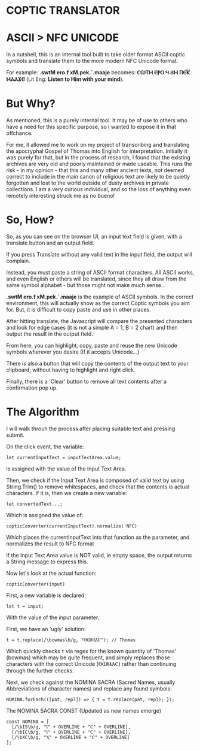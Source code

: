 # COPTIC TRANSLATOR
# ASCII > NFC UNICODE

In a nutshell, this is an internal tool built to take older format ASCII coptic symbols and translate them to the more modern NFC Unicode format.

For example: **.swtM ero.f xM.pek.`.maaje** becomes: **ⲤⲰⲦⲘ ⲈⲢⲞ Ϥ ϨⲘ ⲠⲈⲔ̅ ⲘⲀⲀϪⲈ** (Lit Eng: **Listen to Him with your mind**).

# But Why?

As mentioned, this is a purely internal tool. It may be of use to others who have a need for this specific purpose, so I wanted to expose it in that offchance.

For me, it allowed me to work on my project of transcribing and translating the apocryphal Gospel of Thomas into English for interpretation. Initially it was purely for that, but in the process of research, I found that the existing archives are very old and poorly maintained or made useable. This runs the risk - in my opinion - that this and many other ancient texts, not deemed correct to include in the main canon of religious text are likely to be quietly forgotten and lost to the world outside of dusty archives in private collections. I am a very curious individual, and so the loss of anything even remotely interesting struck me as no bueno!

# So, How?

So, as you can see on the browser UI, an input text field is given, with a translate button and an output field.

If you press Translate without any valid text in the input field, the output will complain.

Instead, you must paste a string of ASCII format characters. All ASCII works, and even English or others will be translated, since they all draw from the same symbol alphabet - but those might not make much sense...

**.swtM ero.f xM.pek.`.maaje** is the example of ASCII symbols. In the correct environment, this will actually show as the correct Coptic symbols you aim for. But, it is difficult to copy paste and use in other places.

After hitting translate, the Javascript will compare the presented characters and look for edge cases (it is not a simple A = 1, B = 2 chart) and then output the result in the output field.

From here, you can highlight, copy, paste and reuse the new Unicode symbols wherever you desire (If it accepts Unicode...)

There is also a button that will copy the contents of the output text to your clipboard, without having to highlight and right click.

Finally, there is a 'Clear' button to remove all text contents after a confirmation pop up.

# The Algorithm

I will walk throuh the process after placing suitable text and pressing submit.

On the click event, the variable:

 ```let currentInputText = inputTextArea.value;```

is assigned with the value of the Input Text Area.

Then, we check if the Input Text Area is composed of valid text by using String.Trim() to remove whitespaces, and check that the contents is actual characters.
If it is, then we create a new variable:

```let convertedText...;```

Which is assigned the value of:

```copticConverter(currentInputText).normalize('NFC)```

Which places the currentInputText into that function as the parameter, and normalizes the result to NFC format

If the Input Text Area value is NOT valid, ie empty space, the output returns a String message to express this.

Now let's look at the actual function:

```copticConverter(input)```

First, a new variable is declared:

```let t = input;```

With the value of the input parameter.

First, we have an 'ugly' solution:

```t = t.replace(/\bcwmas\b/g, "ⲐⲰⲘⲀⲤ"); // Thomas```

Which quickly checks ```t``` via regex for the known quantity of 'Thomas' (bcwmas) which may be quite frequent, and simply replaces those characters with the correct Unicode (ⲐⲰⲘⲀⲤ) rather than continuing through the further checks.

Next, we check against the NOMINA SACRA (Sacred Names, usually Abbreviations of character names) and replace any found symbols:

```NOMINA.forEach(([pat, repl]) => { t = t.replace(pat, repl); });```

The NOMINA SACRA CONST (Updated as new names emerge)

```
const NOMINA = [
  [/\bIS\b/g, "Ⲓ" + OVERLINE + "Ⲥ" + OVERLINE],
  [/\bIC\b/g, "Ⲓ" + OVERLINE + "Ⲥ" + OVERLINE],
  [/\bXC\b/g, "Ⲭ" + OVERLINE + "Ⲥ" + OVERLINE]
];
```

